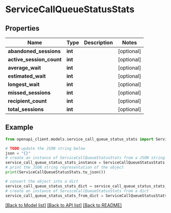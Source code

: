 # ServiceCallQueueStatusStats


## Properties

Name | Type | Description | Notes
------------ | ------------- | ------------- | -------------
**abandoned_sessions** | **int** |  | [optional] 
**active_session_count** | **int** |  | [optional] 
**average_wait** | **int** |  | [optional] 
**estimated_wait** | **int** |  | [optional] 
**longest_wait** | **int** |  | [optional] 
**missed_sessions** | **int** |  | [optional] 
**recipient_count** | **int** |  | [optional] 
**total_sessions** | **int** |  | [optional] 

## Example

```python
from openapi_client.models.service_call_queue_status_stats import ServiceCallQueueStatusStats

# TODO update the JSON string below
json = "{}"
# create an instance of ServiceCallQueueStatusStats from a JSON string
service_call_queue_status_stats_instance = ServiceCallQueueStatusStats.from_json(json)
# print the JSON string representation of the object
print(ServiceCallQueueStatusStats.to_json())

# convert the object into a dict
service_call_queue_status_stats_dict = service_call_queue_status_stats_instance.to_dict()
# create an instance of ServiceCallQueueStatusStats from a dict
service_call_queue_status_stats_from_dict = ServiceCallQueueStatusStats.from_dict(service_call_queue_status_stats_dict)
```
[[Back to Model list]](../README.md#documentation-for-models) [[Back to API list]](../README.md#documentation-for-api-endpoints) [[Back to README]](../README.md)


